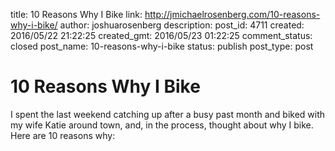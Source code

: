title: 10 Reasons Why I Bike
link: http://jmichaelrosenberg.com/10-reasons-why-i-bike/
author: joshuarosenberg
description: 
post_id: 4711
created: 2016/05/22 21:22:25
created_gmt: 2016/05/23 01:22:25
comment_status: closed
post_name: 10-reasons-why-i-bike
status: publish
post_type: post

# 10 Reasons Why I Bike

I spent the last weekend catching up after a busy past month and biked with my wife Katie around town, and, in the process, thought about why I bike. Here are 10 reasons why: